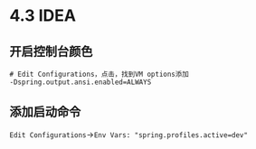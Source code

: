 # 4.3 IDEA

## 开启控制台颜色

```shell
# Edit Configurations，点击，找到VM options添加
-Dspring.output.ansi.enabled=ALWAYS
```

## 添加启动命令

`Edit Configurations`->`Env Vars: "spring.profiles.active=dev"`
